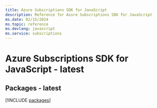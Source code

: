```yaml
---
title: Azure Subscriptions SDK for JavaScript
description: Reference for Azure Subscriptions SDK for JavaScript
ms.date: 02/15/2024
ms.topic: reference
ms.devlang: javascript
ms.service: subscriptions
---
```

# Azure Subscriptions SDK for JavaScript - latest
## Packages - latest
[!INCLUDE [packages](subscriptions-index.md)]